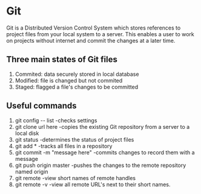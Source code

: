 # Git
  
  Git is a Distributed Version Control System
  which stores references to project files from your local system to a server. This enables a user to work on projects without internet and commit the changes at a later time.
  </br>

## Three main states of Git files

  1. Commited: data securely stored in local database
  2. Modified: file is changed but not commited
  3. Staged: flagged a file's changes to be committed

## Useful commands
  
  1. git config -- list
    -checks settings
  2. git clone url here
    -copies the existing Git repository from a server to a local disk
  3. git status
    -determines the status of project files
  4. git add *
    -tracks all files in a repository
  5. git commit -m "message here"
    -commits changes to record them with a message
  6. git push origin master
    -pushes the changes to the remote repository named origin
  7. git remote
    -view short names of remote handles
  8. git remote -v
    -view all remote URL's next to their short names.
